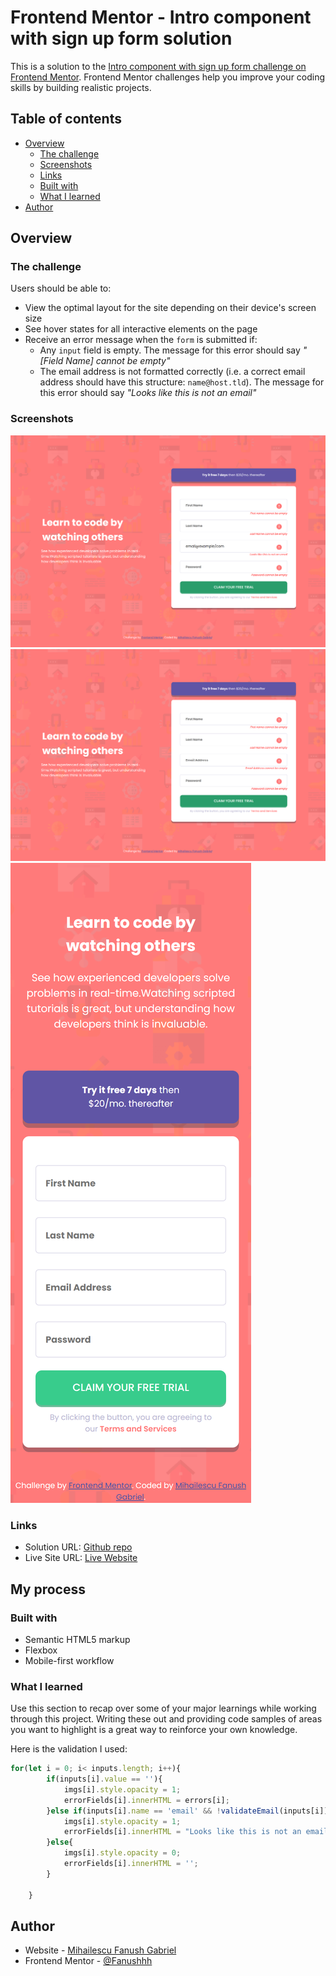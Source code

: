 # Frontend Mentor - Intro component with sign up form solution

This is a solution to the [Intro component with sign up form challenge on Frontend Mentor](https://www.frontendmentor.io/challenges/intro-component-with-signup-form-5cf91bd49edda32581d28fd1). Frontend Mentor challenges help you improve your coding skills by building realistic projects. 

## Table of contents

- [Overview](#overview)
  - [The challenge](#the-challenge)
  - [Screenshots](#screenshots)
  - [Links](#links)
  - [Built with](#built-with)
  - [What I learned](#what-i-learned)
- [Author](#author)



## Overview

### The challenge

Users should be able to:

- View the optimal layout for the site depending on their device's screen size
- See hover states for all interactive elements on the page
- Receive an error message when the `form` is submitted if:
  - Any `input` field is empty. The message for this error should say *"[Field Name] cannot be empty"*
  - The email address is not formatted correctly (i.e. a correct email address should have this structure: `name@host.tld`). The message for this error should say *"Looks like this is not an email"*

### Screenshots

![](./screenshots/intro-desktop-error-2.png)
![](./screenshots/intro-desktop-error.png)
![](./screenshots/intro-mobile.png)


### Links

- Solution URL: [Github repo](https://github.com/Fanushhh/intro-component-with-signup-form-master)
- Live Site URL: [Live Website](https://fanushhh.github.io/intro-component-with-signup-form-master/)

## My process

### Built with

- Semantic HTML5 markup
- Flexbox
- Mobile-first workflow


### What I learned

Use this section to recap over some of your major learnings while working through this project. Writing these out and providing code samples of areas you want to highlight is a great way to reinforce your own knowledge.

Here is the validation I used:
```js
for(let i = 0; i< inputs.length; i++){
        if(inputs[i].value == ''){
            imgs[i].style.opacity = 1;
            errorFields[i].innerHTML = errors[i];
        }else if(inputs[i].name == 'email' && !validateEmail(inputs[i])){
            imgs[i].style.opacity = 1;
            errorFields[i].innerHTML = "Looks like this is not an email";
        }else{
            imgs[i].style.opacity = 0;
            errorFields[i].innerHTML = '';
        }
        
    }
```

## Author

- Website - [Mihailescu Fanush Gabriel](https://fanushhh.github.io/Stylized-Website/)
- Frontend Mentor - [@Fanushhh](https://www.frontendmentor.io/profile/Fanushhh)

